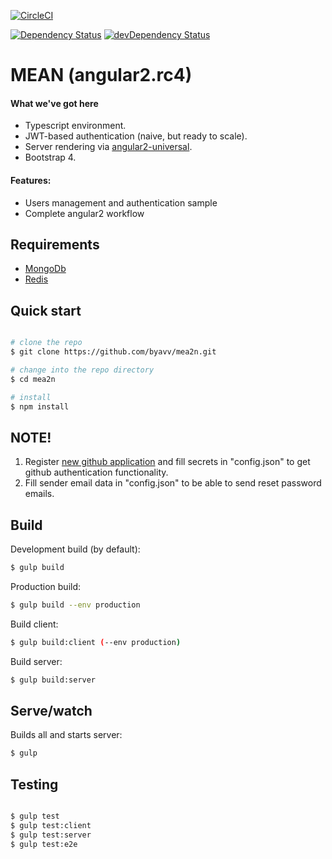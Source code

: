 [![CircleCI][circle-image]][circle-url]

[![Dependency Status][david-image]][david-url]
[![devDependency Status][david-dev-image]][david-dev-url]


# MEAN (angular2.rc4)

#### What we've got here

* Typescript environment.
* JWT-based authentication (naive, but ready to scale).
* Server rendering via [angular2-universal](https://github.com/angular/universal).
* Bootstrap 4.

#### Features:

* Users management and authentication sample
* Complete angular2 workflow

## Requirements
* [MongoDb](https://www.mongodb.org/)
* [Redis](http://redis.io/)

## Quick start

```bash

# clone the repo
$ git clone https://github.com/byavv/mea2n.git 

# change into the repo directory
$ cd mea2n

# install 
$ npm install

```
## NOTE!

1. Register [new github application](https://github.com/settings/applications/new) and fill secrets in 
"config.json" to get github authentication functionality.
2. Fill sender email data in "config.json" to be able to send reset password emails.

## Build
Development build (by default):
```sh
$ gulp build
```
Production build:
```sh
$ gulp build --env production                   
```
Build client:
```sh
$ gulp build:client (--env production)
```
Build server:
```sh
$ gulp build:server
```
## Serve/watch
Builds all and starts server:
```sh
$ gulp
```
## Testing
```bash

$ gulp test
$ gulp test:client
$ gulp test:server    
$ gulp test:e2e

 ```
       

[david-image]: https://david-dm.org/byavv/mea2n.svg
[david-url]: https://david-dm.org/byavv/mea2n
[david-dev-image]: https://david-dm.org/byavv/mea2n/dev-status.svg
[david-dev-url]: https://david-dm.org/byavv/mea2n#info=devDependencies
[circle-image]: https://circleci.com/gh/byavv/mea2n.svg?style=svg
[circle-url]: https://circleci.com/gh/byavv/mea2n